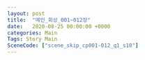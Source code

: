```yaml
---
layout: post
title:  "메인_회상_001~012장"
date:   2020-08-25 00:00:00 +0000
categories: Main
Tags: Story Main
SceneCode: ["scene_skip_cp001-012_q1_s10"]
---
```

